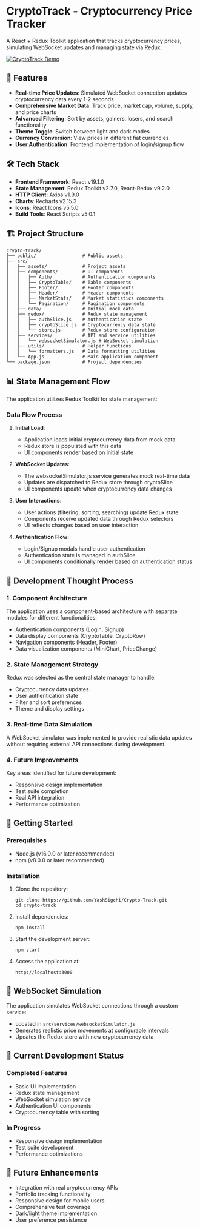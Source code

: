 # CryptoTrack - Cryptocurrency Price Tracker

A React + Redux Toolkit application that tracks cryptocurrency prices, simulating WebSocket updates and managing state via Redux.

[![CryptoTrack Demo](https://img.youtube.com/vi/G6NVxIKyMEQ/0.jpg)](https://www.youtube.com/watch?v=G6NVxIKyMEQ)
## 🚀 Features

- **Real-time Price Updates**: Simulated WebSocket connection updates cryptocurrency data every 1-2 seconds
- **Comprehensive Market Data**: Track price, market cap, volume, supply, and price charts
- **Advanced Filtering**: Sort by assets, gainers, losers, and search functionality
- **Theme Toggle**: Switch between light and dark modes
- **Currency Conversion**: View prices in different fiat currencies
- **User Authentication**: Frontend implementation of login/signup flow

## 🛠️ Tech Stack

- **Frontend Framework**: React v19.1.0
- **State Management**: Redux Toolkit v2.7.0, React-Redux v9.2.0
- **HTTP Client**: Axios v1.9.0
- **Charts**: Recharts v2.15.3
- **Icons**: React Icons v5.5.0
- **Build Tools**: React Scripts v5.0.1

## 🏗️ Project Structure

```
crypto-track/
├── public/                 # Public assets
├── src/
│   ├── assets/             # Project assets
│   ├── components/         # UI components
│   │   ├── Auth/           # Authentication components
│   │   ├── CryptoTable/    # Table components
│   │   ├── Footer/         # Footer components
│   │   ├── Header/         # Header components
│   │   ├── MarketStats/    # Market statistics components
│   │   └── Pagination/     # Pagination components
│   ├── data/               # Initial mock data
│   ├── redux/              # Redux state management
│   │   ├── authSlice.js    # Authentication state
│   │   ├── cryptoSlice.js  # Cryptocurrency data state
│   │   └── store.js        # Redux store configuration
│   ├── services/           # API and service utilities
│   │   └── websocketSimulator.js # WebSocket simulation
│   ├── utils/              # Helper functions
│   │   └── formatters.js   # Data formatting utilities
│   └── App.js              # Main application component
└── package.json            # Project dependencies
```

## 📊 State Management Flow

The application utilizes Redux Toolkit for state management:

### Data Flow Process

1. **Initial Load**:
   - Application loads initial cryptocurrency data from mock data
   - Redux store is populated with this data
   - UI components render based on initial state

2. **WebSocket Updates**:
   - The websocketSimulator.js service generates mock real-time data
   - Updates are dispatched to Redux store through cryptoSlice
   - UI components update when cryptocurrency data changes

3. **User Interactions**:
   - User actions (filtering, sorting, searching) update Redux state
   - Components receive updated data through Redux selectors
   - UI reflects changes based on user interaction

4. **Authentication Flow**:
   - Login/Signup modals handle user authentication
   - Authentication state is managed in authSlice
   - UI components conditionally render based on authentication status

## 💭 Development Thought Process

### 1. Component Architecture
The application uses a component-based architecture with separate modules for different functionalities:
- Authentication components (Login, Signup)
- Data display components (CryptoTable, CryptoRow)
- Navigation components (Header, Footer)
- Data visualization components (MiniChart, PriceChange)

### 2. State Management Strategy
Redux was selected as the central state manager to handle:
- Cryptocurrency data updates
- User authentication state
- Filter and sort preferences
- Theme and display settings

### 3. Real-time Data Simulation
A WebSocket simulator was implemented to provide realistic data updates without requiring external API connections during development.

### 4. Future Improvements
Key areas identified for future development:
- Responsive design implementation
- Test suite completion
- Real API integration
- Performance optimization

## 🚀 Getting Started

### Prerequisites

- Node.js (v16.0.0 or later recommended)
- npm (v8.0.0 or later recommended)

### Installation

1. Clone the repository:
   ```
   git clone https://github.com/YashSigchi/Crypto-Track.git
   cd crypto-track
   ```

2. Install dependencies:
   ```
   npm install
   ```

3. Start the development server:
   ```
   npm start
   ```

4. Access the application at:
   ```
   http://localhost:3000
   ```

## 🔄 WebSocket Simulation

The application simulates WebSocket connections through a custom service:
- Located in `src/services/websocketSimulator.js`
- Generates realistic price movements at configurable intervals
- Updates the Redux store with new cryptocurrency data

## 🚧 Current Development Status

### Completed Features
- Basic UI implementation
- Redux state management
- WebSocket simulation service
- Authentication UI components
- Cryptocurrency table with sorting

### In Progress
- Responsive design implementation 
- Test suite development
- Performance optimizations

## 🔮 Future Enhancements

- Integration with real cryptocurrency APIs
- Portfolio tracking functionality
- Responsive design for mobile users
- Comprehensive test coverage
- Dark/light theme implementation
- User preference persistence
